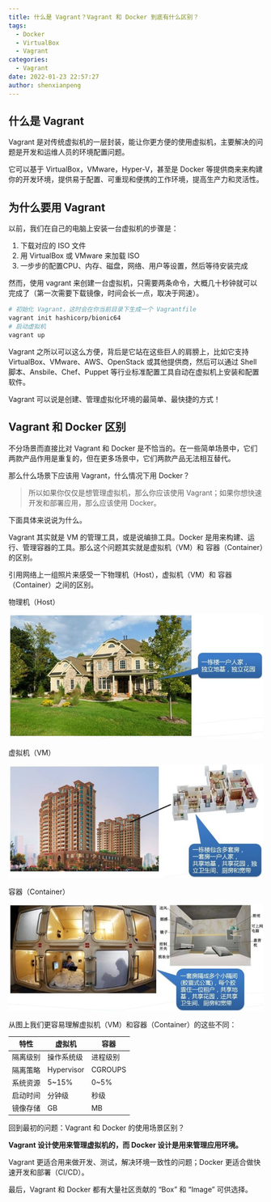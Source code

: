 ```yaml
---
title: 什么是 Vagrant？Vagrant 和 Docker 到底有什么区别？
tags:
  - Docker
  - VirtualBox
  - Vagrant
categories:
  - Vagrant
date: 2022-01-23 22:57:27
author: shenxianpeng
---
```


## 什么是 Vagrant

Vagrant 是对传统虚拟机的一层封装，能让你更方便的使用虚拟机，主要解决的问题是开发和运维人员的环境配置问题。

它可以基于 VirtualBox，VMware，Hyper-V，甚至是 Docker 等提供商来来构建你的开发环境，提供易于配置、可重现和便携的工作环境，提高生产力和灵活性。

## 为什么要用 Vagrant

以前，我们在自己的电脑上安装一台虚拟机的步骤是：

1. 下载对应的 ISO 文件
2. 用 VirtualBox 或 VMware 来加载 ISO
3. 一步步的配置CPU、内存、磁盘，网络、用户等设置，然后等待安装完成

然而，使用 vagrant 来创建一台虚拟机，只需要两条命令，大概几十秒钟就可以完成了（第一次需要下载镜像，时间会长一点，取决于网速）。

```bash
# 初始化 Vagrant，这时会在你当前目录下生成一个 Vagrantfile
vagrant init hashicorp/bionic64
# 启动虚拟机
vagrant up
```

Vagrant 之所以可以这么方便，背后是它站在这些巨人的肩膀上，比如它支持 VirtualBox、VMware、AWS、OpenStack 或其他提供商，然后可以通过 Shell 脚本、Ansbile、Chef、Puppet 等行业标准配置工具自动在虚拟机上安装和配置软件。

Vagrant 可以说是创建、管理虚拟化环境的最简单、最快捷的方式！

## Vagrant 和 Docker 区别

不分场景而直接比对 Vagrant 和 Docker 是不恰当的。在一些简单场景中，它们两款产品作用是重复的，但在更多场景中，它们两款产品无法相互替代。

那么什么场景下应该用 Vagrant，什么情况下用 Docker？

> 所以如果你仅仅是想管理虚拟机，那么你应该使用 Vagrant；如果你想快速开发和部署应用，那么应该使用 Docker。

下面具体来说说为什么。

Vagrant 其实就是 VM 的管理工具，或是说编排工具。Docker 是用来构建、运行、管理容器的工具。那么这个问题其实就是虚拟机（VM）和 容器（Container）的区别。

引用网络上一组照片来感受一下物理机（Host），虚拟机（VM）和 容器（Container）之间的区别。

物理机（Host）

![物理机](vagrant-vs-docker/host.jpg)

虚拟机（VM）

![虚拟机](vagrant-vs-docker/vm.jpg)

容器（Container）

![Docker](vagrant-vs-docker/docker.jpg)

从图上我们更容易理解虚拟机（VM）和容器（Container）的这些不同：

| 特性     | 虚拟机 | 容器 |
| -------- | ----------- | --------- |
| 隔离级别  | 操作系统级  | 进程级别  |
| 隔离策略  | Hypervisor  | CGROUPS  |
| 系统资源  | 5~15%  | 0~5%  |
| 启动时间  | 分钟级  | 秒级  |
| 镜像存储  | GB  | MB  |

回到最初的问题：Vagrant 和 Docker 的使用场景区别？

**Vagrant 设计使用来管理虚拟机的，而 Docker 设计是用来管理应用环境。**

Vagrant 更适合用来做开发、测试，解决环境一致性的问题；Docker 更适合做快速开发和部署（CI/CD）。

最后，Vagrant 和 Docker 都有大量社区贡献的 “Box” 和 “Image” 可供选择。
